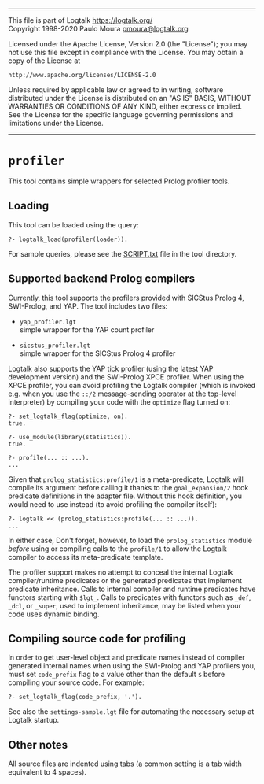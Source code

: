 ________________________________________________________________________

This file is part of Logtalk <https://logtalk.org/>  
Copyright 1998-2020 Paulo Moura <pmoura@logtalk.org>

Licensed under the Apache License, Version 2.0 (the "License");
you may not use this file except in compliance with the License.
You may obtain a copy of the License at

    http://www.apache.org/licenses/LICENSE-2.0

Unless required by applicable law or agreed to in writing, software
distributed under the License is distributed on an "AS IS" BASIS,
WITHOUT WARRANTIES OR CONDITIONS OF ANY KIND, either express or implied.
See the License for the specific language governing permissions and
limitations under the License.
________________________________________________________________________


`profiler`
==========

This tool contains simple wrappers for selected Prolog profiler tools.


Loading
-------

This tool can be loaded using the query:

	?- logtalk_load(profiler(loader)).

For sample queries, please see the [SCRIPT.txt](SCRIPT.txt) file in the
tool directory.


Supported backend Prolog compilers
----------------------------------

Currently, this tool supports the profilers provided with SICStus Prolog 4,
SWI-Prolog, and YAP. The tool includes two files:

- `yap_profiler.lgt`  
	simple wrapper for the YAP count profiler

- `sicstus_profiler.lgt`  
	simple wrapper for the SICStus Prolog 4 profiler

Logtalk also supports the YAP tick profiler (using the latest YAP development
version) and the SWI-Prolog XPCE profiler. When using the XPCE profiler,
you can avoid profiling the Logtalk compiler (which is invoked e.g. when
you use the `::/2` message-sending operator at the top-level interpreter) by
compiling your code with the `optimize` flag turned on:

	?- set_logtalk_flag(optimize, on).
	true.

	?- use_module(library(statistics)).
	true.

	?- profile(... :: ...).
	...

Given that `prolog_statistics:profile/1` is a meta-predicate, Logtalk will
compile its argument before calling it thanks to the `goal_expansion/2` hook
predicate definitions in the adapter file. Without this hook definition, you
would need to use instead (to avoid profiling the compiler itself):

	?- logtalk << (prolog_statistics:profile(... :: ...)).
	...

In either case, Don't forget, however, to load the `prolog_statistics` module
*before* using or compiling calls to the `profile/1` to allow the Logtalk
compiler to access its meta-predicate template.

The profiler support makes no attempt to conceal the internal Logtalk
compiler/runtime predicates or the generated predicates that implement
predicate inheritance. Calls to internal compiler and runtime predicates
have functors starting with `$lgt_`. Calls to predicates with functors
such as `_def`, `_dcl`, or `_super`, used to implement inheritance, may
be listed when your code uses dynamic binding.


Compiling source code for profiling
-----------------------------------

In order to get user-level object and predicate names instead of compiler
generated internal names when using the SWI-Prolog and YAP profilers you,
must set `code_prefix` flag to a value other than the default `$` before
compiling your source code. For example:

	?- set_logtalk_flag(code_prefix, '.').

See also the `settings-sample.lgt` file for automating the necessary setup
at Logtalk startup.


Other notes
-----------

All source files are indented using tabs (a common setting is a tab width
equivalent to 4 spaces).
